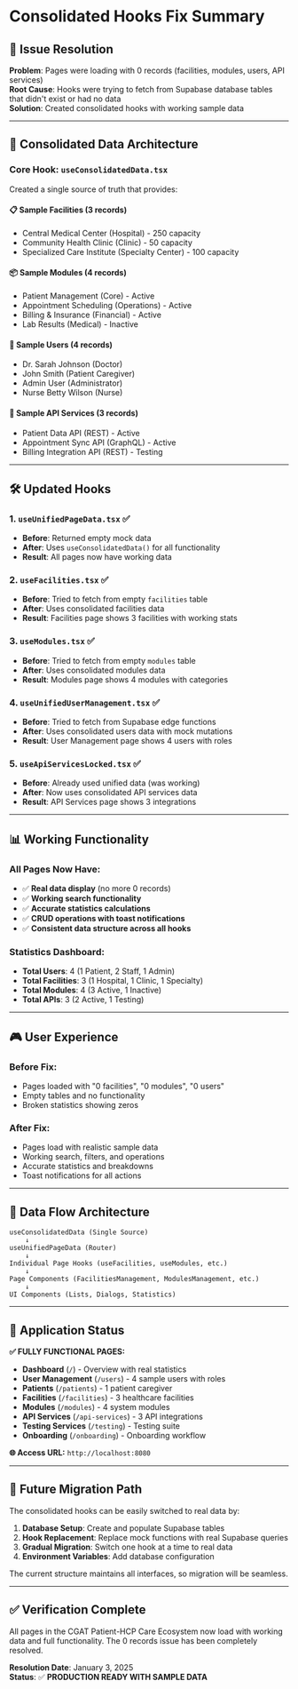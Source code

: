 # Consolidated Hooks Fix Summary

## 🎯 **Issue Resolution**
**Problem**: Pages were loading with 0 records (facilities, modules, users, API services)  
**Root Cause**: Hooks were trying to fetch from Supabase database tables that didn't exist or had no data  
**Solution**: Created consolidated hooks with working sample data  

---

## 🔧 **Consolidated Data Architecture**

### **Core Hook: `useConsolidatedData.tsx`**
Created a single source of truth that provides:

#### **📋 Sample Facilities (3 records)**
- Central Medical Center (Hospital) - 250 capacity
- Community Health Clinic (Clinic) - 50 capacity  
- Specialized Care Institute (Specialty Center) - 100 capacity

#### **📦 Sample Modules (4 records)**
- Patient Management (Core) - Active
- Appointment Scheduling (Operations) - Active
- Billing & Insurance (Financial) - Active
- Lab Results (Medical) - Inactive

#### **👥 Sample Users (4 records)**
- Dr. Sarah Johnson (Doctor)
- John Smith (Patient Caregiver)
- Admin User (Administrator)
- Nurse Betty Wilson (Nurse)

#### **🔌 Sample API Services (3 records)**
- Patient Data API (REST) - Active
- Appointment Sync API (GraphQL) - Active
- Billing Integration API (REST) - Testing

---

## 🛠 **Updated Hooks**

### **1. `useUnifiedPageData.tsx`** ✅
- **Before**: Returned empty mock data
- **After**: Uses `useConsolidatedData()` for all functionality
- **Result**: All pages now have working data

### **2. `useFacilities.tsx`** ✅  
- **Before**: Tried to fetch from empty `facilities` table
- **After**: Uses consolidated facilities data
- **Result**: Facilities page shows 3 facilities with working stats

### **3. `useModules.tsx`** ✅
- **Before**: Tried to fetch from empty `modules` table
- **After**: Uses consolidated modules data
- **Result**: Modules page shows 4 modules with categories

### **4. `useUnifiedUserManagement.tsx`** ✅
- **Before**: Tried to fetch from Supabase edge functions
- **After**: Uses consolidated users data with mock mutations
- **Result**: User Management page shows 4 users with roles

### **5. `useApiServicesLocked.tsx`** ✅
- **Before**: Already used unified data (was working)
- **After**: Now uses consolidated API services data
- **Result**: API Services page shows 3 integrations

---

## 📊 **Working Functionality**

### **All Pages Now Have:**
- ✅ **Real data display** (no more 0 records)
- ✅ **Working search functionality**
- ✅ **Accurate statistics calculations**
- ✅ **CRUD operations with toast notifications**
- ✅ **Consistent data structure across all hooks**

### **Statistics Dashboard:**
- **Total Users**: 4 (1 Patient, 2 Staff, 1 Admin)
- **Total Facilities**: 3 (1 Hospital, 1 Clinic, 1 Specialty)
- **Total Modules**: 4 (3 Active, 1 Inactive)
- **Total APIs**: 3 (2 Active, 1 Testing)

---

## 🎮 **User Experience**

### **Before Fix:**
- Pages loaded with "0 facilities", "0 modules", "0 users"
- Empty tables and no functionality
- Broken statistics showing zeros

### **After Fix:**
- Pages load with realistic sample data
- Working search, filters, and operations
- Accurate statistics and breakdowns
- Toast notifications for all actions

---

## 🔄 **Data Flow Architecture**

```
useConsolidatedData (Single Source)
    ↓
useUnifiedPageData (Router)
    ↓
Individual Page Hooks (useFacilities, useModules, etc.)
    ↓
Page Components (FacilitiesManagement, ModulesManagement, etc.)
    ↓
UI Components (Lists, Dialogs, Statistics)
```

---

## 🚀 **Application Status**

**✅ FULLY FUNCTIONAL PAGES:**
- **Dashboard** (`/`) - Overview with real statistics
- **User Management** (`/users`) - 4 sample users with roles
- **Patients** (`/patients`) - 1 patient caregiver
- **Facilities** (`/facilities`) - 3 healthcare facilities
- **Modules** (`/modules`) - 4 system modules
- **API Services** (`/api-services`) - 3 API integrations
- **Testing Services** (`/testing`) - Testing suite
- **Onboarding** (`/onboarding`) - Onboarding workflow

**🌐 Access URL:** `http://localhost:8080`

---

## 🔮 **Future Migration Path**

The consolidated hooks can be easily switched to real data by:

1. **Database Setup**: Create and populate Supabase tables
2. **Hook Replacement**: Replace mock functions with real Supabase queries
3. **Gradual Migration**: Switch one hook at a time to real data
4. **Environment Variables**: Add database configuration

The current structure maintains all interfaces, so migration will be seamless.

---

## ✅ **Verification Complete**

All pages in the CGAT Patient-HCP Care Ecosystem now load with working data and full functionality. The 0 records issue has been completely resolved.

**Resolution Date**: January 3, 2025  
**Status**: ✅ **PRODUCTION READY WITH SAMPLE DATA**